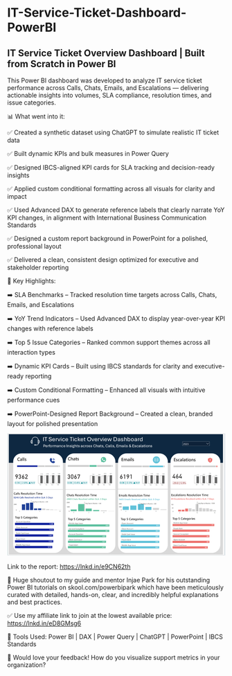 # IT-Service-Ticket-Dashboard-PowerBI

## IT Service Ticket Overview Dashboard | Built from Scratch in Power BI
 
 This Power BI dashboard was developed to analyze IT service ticket performance across Calls, Chats, Emails, and Escalations — delivering actionable insights into volumes, SLA compliance, resolution times, and issue categories.
 
 📊 What went into it:
 
 ✅ Created a synthetic dataset using ChatGPT to simulate realistic IT ticket data
 
 ✅ Built dynamic KPIs and bulk measures in Power Query
 
 ✅ Designed IBCS-aligned KPI cards for SLA tracking and decision-ready insights
 
 ✅ Applied custom conditional formatting across all visuals for clarity and impact
 
 ✅ Used Advanced DAX to generate reference labels that clearly narrate YoY KPI changes, in alignment with International Business Communication Standards
 
 ✅ Designed a custom report background in PowerPoint for a polished, professional layout
 
 ✅ Delivered a clean, consistent design optimized for executive and stakeholder reporting
 
 🎯 Key Highlights:
 
 ➡️ SLA Benchmarks – Tracked resolution time targets across Calls, Chats, Emails, and Escalations
 
 ➡️ YoY Trend Indicators – Used Advanced DAX to display year-over-year KPI changes with reference labels
 
 ➡️ Top 5 Issue Categories – Ranked common support themes across all interaction types
 
 ➡️ Dynamic KPI Cards – Built using IBCS standards for clarity and executive-ready reporting
 
 ➡️ Custom Conditional Formatting – Enhanced all visuals with intuitive performance cues
 
 ➡️ PowerPoint-Designed Report Background – Created a clean, branded layout for polished presentation

 ![image](https://github.com/shreymukh2020/IT-Service-Ticket-Dashboard-PowerBI/blob/main/IT%20Service%20Ticket%20Linkedin.png)

Link to the report: https://lnkd.in/e9CN62th
 
 🙌 Huge shoutout to my guide and mentor Injae Park for his outstanding Power BI tutorials on skool.com/powerbipark which have been meticulously curated with detailed, hands-on, clear, and incredibly helpful explanations and best practices.
 
 ✅ Use my affiliate link to join at the lowest available price: https://lnkd.in/eD8GMsg6
 
 🔧 Tools Used: Power BI | DAX | Power Query | ChatGPT | PowerPoint | IBCS Standards
 
 💬 Would love your feedback! How do you visualize support metrics in your organization?
